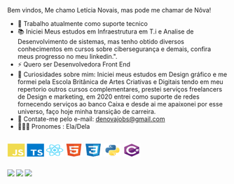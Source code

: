 Bem vindos, Me chamo Letícia Novais, mas pode me chamar de Nôva!

- 🔭 Trabalho atualmente como suporte tecnico
- 📚 Iniciei Meus estudos em Infraestrutura em T.i e Analise de Desenvolvimento de sistemas, mas tenho obtido diversos conhecimentos em cursos sobre cibersegurança e demais, confira meus progresso no meu linkedin.". 
- ⚡ Quero ser Desenvolvedora Front End
- 💖 Curiosidades sobre mim: Iniciei meus estudos em Design gráfico e me formei pela Escola Britânica de Artes Criativas e Digitais tendo em meu repertorio outros cursos complementares, prestei serviços freelancers de Design e marketing, em 2020 entrei como suporte de redes fornecendo serviços ao banco Caixa e desde ai me apaixonei por esse universo, faço hoje minha transição de carreira.
- 📧 Contate-me pelo e-mail: denovajobs@gmail.com
- 👩🏽‍🦱 Pronomes : Ela/Dela


<div style="display: inline_block"><br>
  <img align="center" alt="Rafa-Js" height="30" width="40" src="https://raw.githubusercontent.com/devicons/devicon/master/icons/javascript/javascript-plain.svg">
  <img align="center" alt="Rafa-Ts" height="30" width="40" src="https://raw.githubusercontent.com/devicons/devicon/master/icons/typescript/typescript-plain.svg">
  <img align="center" alt="Rafa-React" height="30" width="40" src="https://raw.githubusercontent.com/devicons/devicon/master/icons/react/react-original.svg">
  <img align="center" alt="Rafa-HTML" height="30" width="40" src="https://raw.githubusercontent.com/devicons/devicon/master/icons/html5/html5-original.svg">
  <img align="center" alt="Rafa-CSS" height="30" width="40" src="https://raw.githubusercontent.com/devicons/devicon/master/icons/css3/css3-original.svg">
  <img align="center" alt="Rafa-Python" height="30" width="40" src="https://raw.githubusercontent.com/devicons/devicon/master/icons/python/python-original.svg">
  <img align="center" alt="Rafa-Csharp" height="30" width="40" src="https://raw.githubusercontent.com/devicons/devicon/master/icons/csharp/csharp-original.svg">
</div>

##

<div> 
  <a href="https://instagram.com/letciadenova" target="_blank"><img src="https://img.shields.io/badge/-Instagram-%23E4405F?style=for-the-badge&logo=instagram&logoColor=white" target="_blank"></a>
  <a href = "mailto:denovajobs@gmail.com"><img src="https://img.shields.io/badge/-Gmail-%23333?style=for-the-badge&logo=gmail&logoColor=white" target="_blank"></a>
  <a href="https://[www.linkedin.com/in/rafaella-ballerini-45875016a](https://www.linkedin.com/in/leticidenovais/)" target="_blank"><img src="https://img.shields.io/badge/-LinkedIn-%230077B5?style=for-the-badge&logo=linkedin&logoColor=white" target="_blank"></a> 
  
</div>
